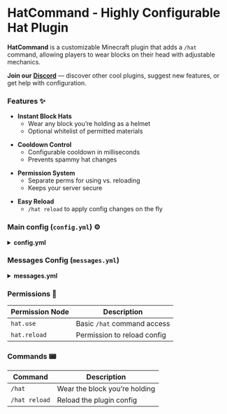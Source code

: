 # HatCommand - Highly Configurable Hat Plugin

**HatCommand** is a customizable Minecraft plugin that adds a `/hat` command, allowing players to wear blocks on their head with adjustable mechanics.

**Join our** [**Discord**](https://discord.gg/YGzA4UxzFB) — discover other cool plugins, suggest new features, or get help with configuration.

### Features ✨

* **Instant Block Hats**
  - Wear any block you’re holding as a helmet
  - Optional whitelist of permitted materials
  
- **Cooldown Control**
  - Configurable cooldown in milliseconds
  - Prevents spammy hat changes
  
* **Permission System**
  - Separate perms for using vs. reloading
  - Keeps your server secure

- **Easy Reload**
  - `/hat reload` to apply config changes on the fly

### Main config (`config.yml`) ⚙️

<details>
  <summary><strong>config.yml</strong></summary>

```yaml
# Join our discord - https://discord.gg/YGzA4UxzFB you can find another good plugins there.
# Permissions
# "hat.use"    - permission required to use "/hat" command
# "hat.reload" - permission required to use "/hat reload" command

# cooldown in milliseconds for "/hat" command
cooldown: 5000

# if enabled: true, "/hat" will work only with permitted materials
materialsEnabled: false
# materials that can be used in "/hat" command
materials:
    - GLASS
    - STONE
    - IRON_BLOCK
```

</details>

### Messages Config (`messages.yml`)

<details>
  <summary><strong>messages.yml</strong></summary>

```yaml
notPlayer:          "<red>✘ <white>Only players can use this command!"
noPermission:       "<red>✘ <white>You don't have permission!"
noItem:             "<red>✘ <white>You're not holding any item!"
needOneItem:        "<red>✘ <white>You must hold exactly 1 item!"
wrongMaterial:      "<red>✘ <white>You can't use this material!"

# %cooldown% will be replaced with actual cooldown
cooldown:           "<red>✘ <white>You must wait %cooldown%s before using this command again!"
successful:         "<green>✔ <white>You placed the item on your head!"

noPermissionToReload: "<red>✘ <white>You don't have permission!"
configReloaded:       "<green>✔ <white>Config reloaded!"
```

</details>

### Permissions 🔐

| Permission Node | Description                 |
| --------------- | --------------------------- |
| `hat.use`       | Basic `/hat` command access |
| `hat.reload`    | Permission to reload config |

### Commands 📟

| Command       | Description                   |
| ------------- | ----------------------------- |
| `/hat`        | Wear the block you’re holding |
| `/hat reload` | Reload the plugin config      |
